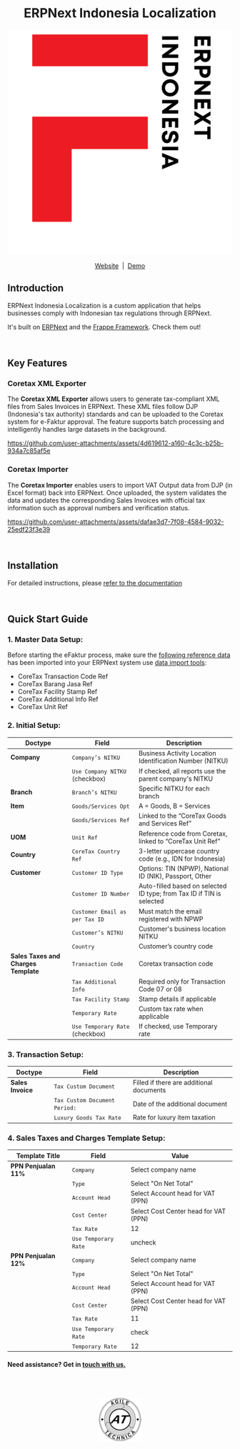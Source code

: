 <div align="center">

<h1>ERPNext Indonesia Localization</h1>

![logopng](.github/logo.png)

[Website](https://www.agiletechnica.com)
  &nbsp;|&nbsp;
[Demo](https://erpnextindonesia-stg.frappe.cloud/app)


</div>



## Introduction


ERPNext Indonesia Localization is a custom application that helps businesses comply with Indonesian tax regulations through ERPNext.

It's built on [ERPNext](https://github.com/frappe/erpnext) and the [Frappe Framework](https://github.com/frappe/frappe). Check them out!

<br />

## Key Features

### Coretax XML Exporter

The **Coretax XML Exporter** allows users to generate tax-compliant XML files from Sales Invoices in ERPNext. These XML files follow DJP (Indonesia's tax authority) standards and can be uploaded to the Coretax system for e-Faktur approval. The feature supports batch processing and intelligently handles large datasets in the background.

<https://github.com/user-attachments/assets/4d619612-a160-4c3c-b25b-934a7c85af5e>

### Coretax Importer

The **Coretax Importer** enables users to import VAT Output data from DJP (in Excel format) back into ERPNext. Once uploaded, the system validates the data and updates the corresponding Sales Invoices with official tax information such as approval numbers and verification status.

<https://github.com/user-attachments/assets/dafae3d7-7f08-4584-9032-25edf23f3e39>

<br />

## Installation

For detailed instructions, please [refer to the documentation](Installation%20Documentation%20-%20ENG.pdf)

<br />

## Quick Start Guide


### 1. Master Data Setup:
Before starting the eFaktur process, make sure the [following reference data](coretax-reference-master-data) has been imported into your ERPNext system use [data import tools](https://docs.frappe.io/erpnext/user/manual/en/data-import):
- CoreTax Transaction Code Ref
- CoreTax Barang Jasa Ref
- CoreTax Facility Stamp Ref
- CoreTax Additional Info Ref
- CoreTax Unit Ref

### 2. Initial Setup:
| **Doctype**   | **Field**                      | **Description**                                                       |
| ------------- | ------------------------------ | --------------------------------------------------------------------- |
| **Company**   | `Company’s NITKU`              | Business Activity Location Identification Number (NITKU)              |
|               | `Use Company NITKU` (checkbox) | If checked, all reports use the parent company's NITKU                |
| **Branch**    | `Branch’s NITKU`               | Specific NITKU for each branch                                        |
| **Item**      | `Goods/Services Opt`           | A = Goods, B = Services                                               |
|               | `Goods/Services Ref`           | Linked to the “CoreTax Goods and Services Ref”                        |
| **UOM**       | `Unit Ref`                     | Reference code from Coretax, linked to “CoreTax Unit Ref”             |
| **Country**   | `CoreTax Country Ref`          | 3-letter uppercase country code (e.g., IDN for Indonesia)             |
| **Customer**  | `Customer ID Type`             | Options: TIN (NPWP), National ID (NIK), Passport, Other               |
|               | `Customer ID Number`           | Auto-filled based on selected ID type; from Tax ID if TIN is selected |
|               | `Customer Email as per Tax ID` | Must match the email registered with NPWP                             |
|               | `Customer’s NITKU`             | Customer's business location NITKU                                    |
|               | `Country`                      | Customer’s country code                                               |
| **Sales Taxes and Charges Template** | `Transaction Code`             | Coretax transaction code                                             |
|               | `Tax Additional Info`          | Required only for Transaction Code 07 or 08                           |
|               | `Tax Facility Stamp`           | Stamp details if applicable                                           |
|               | `Temporary Rate`               | Custom tax rate when applicable                                       |
|               | `Use Temporary Rate` (checkbox) | If checked, use Temporary rate



### 3. Transaction Setup:
| **Doctype**   | **Field**                      | **Description**                                                       |
| ------------- | ------------------------------ | --------------------------------------------------------------------- |
| **Sales Invoice** | `Tax Custom Document`      | Filled if there are additional documents                                        |
|               | `Tax Custom Document Period:`  | Date of the additional document                                         |
|               | `Luxury Goods Tax Rate`        | Rate for luxury item taxation                                         |



### 4. Sales Taxes and Charges Template Setup:
| **Template Title**    | **Field**                      | **Value**                                                       |
| --------------------  | ------------------------------ | ----------------------------------------------------------------|
| **PPN Penjualan 11%** | `Company`                      | Select company name                                             |
|                       | `Type`                         | Select "On Net Total"                                           |
|                       | `Account Head`                 | Select Account head for VAT (PPN)                               |
|                       | `Cost Center`                  | Select Cost Center head for VAT (PPN)                           |
|                       | `Tax Rate`                     | 12                                                              |
|                       | `Use Temporary Rate`           | uncheck                                                         |
| **PPN Penjualan 12%** | `Company`                      | Select company name                                             |
|                       | `Type`                         | Select "On Net Total"                                           |
|                       | `Account Head`                 | Select Account head for VAT (PPN)                               |
|                       | `Cost Center`                  | Select Cost Center head for VAT (PPN)                           |
|                       | `Tax Rate`                     | 11                                                              |
|                       | `Use Temporary Rate`           | check                                                           |
|                       | `Temporary Rate`               | 12                                                              |


#### Need assistance? Get in [touch with us.](mailto:info@agiletechnica.com)

<br />
<br />
<div align="center" style="padding-top: 0.75rem;">

 <a href="https://www.agiletechnica.com/" target="_blank">
  <img src=".github/logo_v3_light.png" style="height: 100px;">
 </a>
<br />
<br />

</div>
